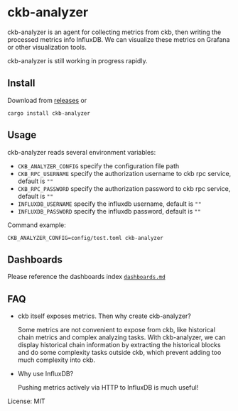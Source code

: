 # ckb-analyzer

ckb-analyzer is an agent for collecting metrics from ckb, then writing the processed metrics
info InfluxDB. We can visualize these metrics on Grafana or other visualization tools.

ckb-analyzer is still working in progress rapidly.

## Install

Download from [releases](https://github.com/keroro520/ckb-analyzer/releases) or

```shell
cargo install ckb-analyzer
```

## Usage

ckb-analyzer reads several environment variables:

* `CKB_ANALYZER_CONFIG` specify the configuration file path
* `CKB_RPC_USERNAME` specify the authorization username to ckb rpc service, default is `""`
* `CKB_RPC_PASSWORD` specify the authorization password to ckb rpc service, default is `""`
* `INFLUXDB_USERNAME` specify the influxdb username, default is `""`
* `INFLUXDB_PASSWORD` specify the influxdb password, default is `""`

Command example:

```shell
CKB_ANALYZER_CONFIG=config/test.toml ckb-analyzer
```

## Dashboards

Please reference the dashboards index [`dashboards.md`](dashboards.md)

## FAQ

* ckb itself exposes metrics. Then why create ckb-analyzer?

  Some metrics are not convenient to expose from ckb, like historical chain metrics and complex
  analyzing tasks. With ckb-analyzer, we can display historical chain information by extracting
  the historical blocks and do some complexity tasks outside ckb, which prevent adding too much
  complexity into ckb.

* Why use InfluxDB?

  Pushing metrics actively via HTTP to InfluxDB is much useful!

License: MIT
